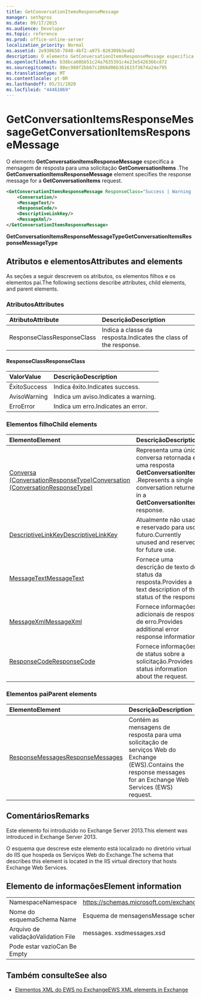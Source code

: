 ```yaml
---
title: GetConversationItemsResponseMessage
manager: sethgros
ms.date: 09/17/2015
ms.audience: Developer
ms.topic: reference
ms.prod: office-online-server
localization_priority: Normal
ms.assetid: 2e930650-7848-4bf2-a975-026309b3ea02
description: O elemento GetConversationItemsResponseMessage especifica a mensagem de resposta para uma solicitação GetConversationItems.
ms.openlocfilehash: b38bca60bb51c24a7635391c4e23e5426366cd72
ms.sourcegitcommit: 88ec988f2bb67c1866d06b361615f3674a24e795
ms.translationtype: MT
ms.contentlocale: pt-BR
ms.lasthandoff: 05/31/2020
ms.locfileid: "44461069"
---
```

# <a name="getconversationitemsresponsemessage"></a><span data-ttu-id="0b75c-103">GetConversationItemsResponseMessage</span><span class="sxs-lookup"><span data-stu-id="0b75c-103">GetConversationItemsResponseMessage</span></span>

<span data-ttu-id="0b75c-104">O elemento **GetConversationItemsResponseMessage** especifica a mensagem de resposta para uma solicitação **GetConversationItems** .</span><span class="sxs-lookup"><span data-stu-id="0b75c-104">The **GetConversationItemsResponseMessage** element specifies the response message for a **GetConversationItems** request.</span></span> 
  
```XML
<GetConversationItemsResponseMessage ResponseClass="Success | Warning | Error">
    <Conversation/>
    <MessageText/>
    <ResponseCode/>
    <DescriptiveLinkKey/>
    <MessageXml/>
</GetConversationItemsResponseMessage>
```

 <span data-ttu-id="0b75c-105">**GetConversationItemsResponseMessageType**</span><span class="sxs-lookup"><span data-stu-id="0b75c-105">**GetConversationItemsResponseMessageType**</span></span>
## <a name="attributes-and-elements"></a><span data-ttu-id="0b75c-106">Atributos e elementos</span><span class="sxs-lookup"><span data-stu-id="0b75c-106">Attributes and elements</span></span>

<span data-ttu-id="0b75c-107">As seções a seguir descrevem os atributos, os elementos filhos e os elementos pai.</span><span class="sxs-lookup"><span data-stu-id="0b75c-107">The following sections describe attributes, child elements, and parent elements.</span></span>
  
### <a name="attributes"></a><span data-ttu-id="0b75c-108">Atributos</span><span class="sxs-lookup"><span data-stu-id="0b75c-108">Attributes</span></span>

|<span data-ttu-id="0b75c-109">**Atributo**</span><span class="sxs-lookup"><span data-stu-id="0b75c-109">**Attribute**</span></span>|<span data-ttu-id="0b75c-110">**Descrição**</span><span class="sxs-lookup"><span data-stu-id="0b75c-110">**Description**</span></span>|
|:-----|:-----|
|<span data-ttu-id="0b75c-111">ResponseClass</span><span class="sxs-lookup"><span data-stu-id="0b75c-111">ResponseClass</span></span>  <br/> |<span data-ttu-id="0b75c-112">Indica a classe da resposta.</span><span class="sxs-lookup"><span data-stu-id="0b75c-112">Indicates the class of the response.</span></span>  <br/> |
   
#### <a name="responseclass"></a><span data-ttu-id="0b75c-113">ResponseClass</span><span class="sxs-lookup"><span data-stu-id="0b75c-113">ResponseClass</span></span>

|<span data-ttu-id="0b75c-114">**Valor**</span><span class="sxs-lookup"><span data-stu-id="0b75c-114">**Value**</span></span>|<span data-ttu-id="0b75c-115">**Descrição**</span><span class="sxs-lookup"><span data-stu-id="0b75c-115">**Description**</span></span>|
|:-----|:-----|
|<span data-ttu-id="0b75c-116">Êxito</span><span class="sxs-lookup"><span data-stu-id="0b75c-116">Success</span></span>  <br/> |<span data-ttu-id="0b75c-117">Indica êxito.</span><span class="sxs-lookup"><span data-stu-id="0b75c-117">Indicates success.</span></span>  <br/> |
|<span data-ttu-id="0b75c-118">Aviso</span><span class="sxs-lookup"><span data-stu-id="0b75c-118">Warning</span></span>  <br/> |<span data-ttu-id="0b75c-119">Indica um aviso.</span><span class="sxs-lookup"><span data-stu-id="0b75c-119">Indicates a warning.</span></span>  <br/> |
|<span data-ttu-id="0b75c-120">Erro</span><span class="sxs-lookup"><span data-stu-id="0b75c-120">Error</span></span>  <br/> |<span data-ttu-id="0b75c-121">Indica um erro.</span><span class="sxs-lookup"><span data-stu-id="0b75c-121">Indicates an error.</span></span>  <br/> |
   
### <a name="child-elements"></a><span data-ttu-id="0b75c-122">Elementos filho</span><span class="sxs-lookup"><span data-stu-id="0b75c-122">Child elements</span></span>

|<span data-ttu-id="0b75c-123">**Elemento**</span><span class="sxs-lookup"><span data-stu-id="0b75c-123">**Element**</span></span>|<span data-ttu-id="0b75c-124">**Descrição**</span><span class="sxs-lookup"><span data-stu-id="0b75c-124">**Description**</span></span>|
|:-----|:-----|
|[<span data-ttu-id="0b75c-125">Conversa (ConversationResponseType)</span><span class="sxs-lookup"><span data-stu-id="0b75c-125">Conversation (ConversationResponseType)</span></span>](conversation-conversationresponsetype.md) <br/> |<span data-ttu-id="0b75c-126">Representa uma única conversa retornada em uma resposta **GetConversationItems** .</span><span class="sxs-lookup"><span data-stu-id="0b75c-126">Represents a single conversation returned in a **GetConversationItems** response.</span></span>  <br/> |
|[<span data-ttu-id="0b75c-127">DescriptiveLinkKey</span><span class="sxs-lookup"><span data-stu-id="0b75c-127">DescriptiveLinkKey</span></span>](descriptivelinkkey.md) <br/> |<span data-ttu-id="0b75c-128">Atualmente não usado e reservado para uso futuro.</span><span class="sxs-lookup"><span data-stu-id="0b75c-128">Currently unused and reserved for future use.</span></span>  <br/> |
|[<span data-ttu-id="0b75c-129">MessageText</span><span class="sxs-lookup"><span data-stu-id="0b75c-129">MessageText</span></span>](messagetext.md) <br/> |<span data-ttu-id="0b75c-130">Fornece uma descrição de texto do status da resposta.</span><span class="sxs-lookup"><span data-stu-id="0b75c-130">Provides a text description of the status of the response.</span></span>  <br/> |
|[<span data-ttu-id="0b75c-131">MessageXml</span><span class="sxs-lookup"><span data-stu-id="0b75c-131">MessageXml</span></span>](messagexml.md) <br/> |<span data-ttu-id="0b75c-132">Fornece informações adicionais de resposta de erro.</span><span class="sxs-lookup"><span data-stu-id="0b75c-132">Provides additional error response information.</span></span>  <br/> |
|[<span data-ttu-id="0b75c-133">ResponseCode</span><span class="sxs-lookup"><span data-stu-id="0b75c-133">ResponseCode</span></span>](responsecode.md) <br/> |<span data-ttu-id="0b75c-134">Fornece informações de status sobre a solicitação.</span><span class="sxs-lookup"><span data-stu-id="0b75c-134">Provides status information about the request.</span></span>  <br/> |
   
### <a name="parent-elements"></a><span data-ttu-id="0b75c-135">Elementos pai</span><span class="sxs-lookup"><span data-stu-id="0b75c-135">Parent elements</span></span>

|<span data-ttu-id="0b75c-136">**Elemento**</span><span class="sxs-lookup"><span data-stu-id="0b75c-136">**Element**</span></span>|<span data-ttu-id="0b75c-137">**Descrição**</span><span class="sxs-lookup"><span data-stu-id="0b75c-137">**Description**</span></span>|
|:-----|:-----|
|[<span data-ttu-id="0b75c-138">ResponseMessages</span><span class="sxs-lookup"><span data-stu-id="0b75c-138">ResponseMessages</span></span>](responsemessages.md) <br/> |<span data-ttu-id="0b75c-139">Contém as mensagens de resposta para uma solicitação de serviços Web do Exchange (EWS).</span><span class="sxs-lookup"><span data-stu-id="0b75c-139">Contains the response messages for an Exchange Web Services (EWS) request.</span></span>  <br/> |
   
## <a name="remarks"></a><span data-ttu-id="0b75c-140">Comentários</span><span class="sxs-lookup"><span data-stu-id="0b75c-140">Remarks</span></span>

<span data-ttu-id="0b75c-141">Este elemento foi introduzido no Exchange Server 2013.</span><span class="sxs-lookup"><span data-stu-id="0b75c-141">This element was introduced in Exchange Server 2013.</span></span>
  
<span data-ttu-id="0b75c-142">O esquema que descreve este elemento está localizado no diretório virtual do IIS que hospeda os Serviços Web do Exchange.</span><span class="sxs-lookup"><span data-stu-id="0b75c-142">The schema that describes this element is located in the IIS virtual directory that hosts Exchange Web Services.</span></span>
  
## <a name="element-information"></a><span data-ttu-id="0b75c-143">Elemento de informações</span><span class="sxs-lookup"><span data-stu-id="0b75c-143">Element information</span></span>

|||
|:-----|:-----|
|<span data-ttu-id="0b75c-144">Namespace</span><span class="sxs-lookup"><span data-stu-id="0b75c-144">Namespace</span></span>  <br/> |https://schemas.microsoft.com/exchange/services/2006/messages  <br/> |
|<span data-ttu-id="0b75c-145">Nome do esquema</span><span class="sxs-lookup"><span data-stu-id="0b75c-145">Schema Name</span></span>  <br/> |<span data-ttu-id="0b75c-146">Esquema de mensagens</span><span class="sxs-lookup"><span data-stu-id="0b75c-146">Message schema</span></span>  <br/> |
|<span data-ttu-id="0b75c-147">Arquivo de validação</span><span class="sxs-lookup"><span data-stu-id="0b75c-147">Validation File</span></span>  <br/> |<span data-ttu-id="0b75c-148">messages. xsd</span><span class="sxs-lookup"><span data-stu-id="0b75c-148">messages.xsd</span></span>  <br/> |
|<span data-ttu-id="0b75c-149">Pode estar vazio</span><span class="sxs-lookup"><span data-stu-id="0b75c-149">Can Be Empty</span></span>  <br/> ||
   
## <a name="see-also"></a><span data-ttu-id="0b75c-150">Também consulte</span><span class="sxs-lookup"><span data-stu-id="0b75c-150">See also</span></span>



- [<span data-ttu-id="0b75c-151">Elementos XML do EWS no Exchange</span><span class="sxs-lookup"><span data-stu-id="0b75c-151">EWS XML elements in Exchange</span></span>](ews-xml-elements-in-exchange.md)

